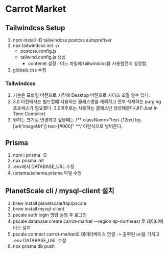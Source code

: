 # Carrot Market

## Tailwindcss Setup

1. npm install -D tailwindcss postcss autoprefixer
2. npx tailwindcss init -p
    - postcss.config.js
    - tailwind.config.js 생성
        - contenet 설정 : 어느 파일에 tailwindcss를 사용할건지 설정함.
3. globals.css 수정

### Tailwindcss

1. 기본은 모바일 버전으로 시작해 Desktop 버전으로 사이즈 조절 할수 있다.
2. 3.0 이전에서는 빌드할떄 사용하는 클래스명을 제외하고 전부 삭제하는 purging 프로세스가 필요했다. 3.0이후로는 사용하는 클래스만 생성해준다(JIT:Just In Time Compiler)
3. 원하는 크기로 변경하고 싶을때는 /** className="text-[12px] bg-[url('imageUrl')] text-[#000]" **/ 이런식으로 넣어준다.

## Prisma

1. npm i prisma -D
2. npx prisma init
3. .env에서 DATABASE_URL 수정
4. /prisma/schema.prisma 파일 수정

## PlanetScale cli / mysql-client 설치

1. brew install planetscale/tap/pscale
2. brew install mysql-client
3. pscale auth login 명령 실행 후 로그인
4. pscale database create carrot-market --region ap-northeast 로 데이터베이스 설치
5. pscale connect carrot-market로 데이터베이스 연결 -> 출력된 url을 가지고 .env DATABASE_URL 수정
6. npx prisma db push
